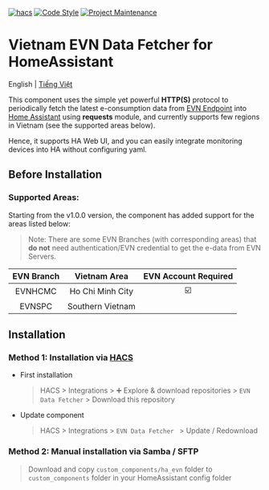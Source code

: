[![hacs][hacsbadge]](hacs)
[![Code Style][blackbadge]][black]
[![Project Maintenance][maintenance-shield]](https://github.com/trvqhuy)


# Vietnam EVN Data Fetcher for HomeAssistant

English | [Tiếng Việt](https://github.com/trvqhuy/ha-evn/blob/main/README_vn.md)

This component uses the simple yet powerful **HTTP(S)** protocol to periodically fetch the latest e-consumption data from [EVN Endpoint](https://www.evn.com.vn) into [Home Assistant](https://www.home-assistant.io) using **requests** module, and currently supports few regions in Vietnam (see the supported areas below). 

Hence, it supports HA Web UI, and you can easily integrate monitoring devices into HA without configuring yaml.

## Before Installation
### Supported Areas:
Starting from the v1.0.0 version, the component has added support for the areas listed below:
> Note: There are some EVN Branches (with corresponding areas) that **do not** need authentication/EVN credential to get the e-data from EVN Servers.

| EVN Branch | Vietnam Area | EVN Account Required |
|:---:|:---:|:---:|
| EVNHCMC | Ho Chi Minh City | ☑️ |
| EVNSPC | Southern Vietnam |   |

## Installation
### Method 1: Installation via [HACS](https://hacs.xyz)
- First installation
    > HACS > Integrations > ➕ Explore & download repositories  > `EVN Data Fetcher` > Download this repository
- Update component
    > HACS > Integrations > `EVN Data Fetcher ` > Update / Redownload

### Method 2: Manual installation via Samba / SFTP
> Download and copy `custom_components/ha_evn` folder to `custom_components` folder in your HomeAssistant config folder

[hacs]: https://github.com/custom-components/hacs
[hacsbadge]: https://img.shields.io/badge/HACS-Default-blue.svg?style=for-the-badge
[maintenance-shield]: https://img.shields.io/badge/MAINTAINER-QUANG%20HUY%20%40TRVQHUY-orange%20?style=for-the-badge&logo=appveyor
[blackbadge]: https://img.shields.io/badge/code%20style-black-000000.svg?style=for-the-badge
[black]: https://github.com/ambv/black
